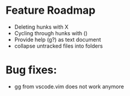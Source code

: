 # Feature Roadmap
* Deleting hunks with X
* Cycling through hunks with ()
* Provide help (g?) as text document
* collapse untracked files into folders

# Bug fixes:
* gg from vscode.vim does not work anymore
